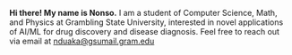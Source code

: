 **Hi there! My name is Nonso.**
I am a student of Computer Science, Math, and Physics at Grambling State University, interested in novel applications of AI/ML for drug discovery and disease diagnosis. Feel free to reach out via email at nduaka@gsumail.gram.edu

<!---
Nonso-Duaka/Nonso-Duaka is a ✨ special ✨ repository because its `README.md` (this file) appears on your GitHub profile.
You can click the Preview link to take a look at your changes.
--->

